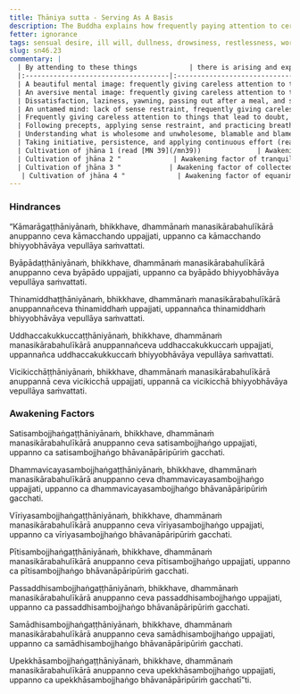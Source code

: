 ```yaml
---
title: Ṭhāniya sutta - Serving As A Basis
description: The Buddha explains how frequently paying attention to certain things can lead to the arising and expansion of hindrances and awakening factors.
fetter: ignorance
tags: sensual desire, ill will, dullness, drowsiness, restlessness, worry, doubt, mindfulness, investigation, energy, joy, tranquility, collectedness, equanimity, hindrances, awakening factors, sn, sn45-56, sn46
slug: sn46.23
commentary: |
  | By attending to these things             | there is arising and expansion of  |
  |:------------------------------------|:-------------------------------|
  | A beautiful mental image: frequently giving careless attention to the sign of beautiful           | Hindrance of sensual desire (passion or lust for sensual pleasures)                |
  | An aversive mental image: frequently giving careless attention to the sign of resistance          | Hindrance of ill will (aversion, contempt, anger, resentment)                      |
  | Dissatisfaction, laziness, yawning, passing out after a meal, and sluggishness of mind; frequently giving careless attention to these (read [AN 8.80](/an8.80)) | Hindrance of dullness and drowsiness              |
  | An untamed mind: lack of sense restraint, frequently giving careless attention to an unsettled mind	                  | Hindrance of restlessness and worry (agitation and edginess, fidgeting, fiddling, uneasiness)        |
  | Frequently giving careless attention to things that lead to doubt, to confusion, to conflict (read [MN 16](/mn16))                  | Hindrance of doubt                         |
  | Following precepts, applying sense restraint, and practicing breathing-mindfulness meditation (read [MN 107](/mn107)) | Awakening factor of mindfulness                  |
  | Understanding what is wholesome and unwholesome, blamable and blameless, inferior and superior, and dark and bright, learning the teachings of the Buddha with careful attention | Awakening factor of investigation of mental qualities |
  | Taking initiative, persistence, and applying continuous effort (read [AN 8.80](/an8.80)) | Awakening factor of energy |
  | Cultivation of jhāna 1 (read [MN 39](/mn39))              | Awakening factor of joy                          |
  | Cultivation of jhāna 2 "             | Awakening factor of tranquility                          |
  | Cultivation of jhāna 3 "            | Awakening factor of collectedness                          |
   | Cultivation of jhāna 4 "             | Awakening factor of equanimity                          |
---
```


### Hindrances

“Kāmarāgaṭṭhāniyānaṁ, bhikkhave, dhammānaṁ manasikārabahulīkārā anuppanno ceva kāmacchando uppajjati, uppanno ca kāmacchando bhiyyobhāvāya vepullāya saṁvattati.

Byāpādaṭṭhāniyānaṁ, bhikkhave, dhammānaṁ manasikārabahulīkārā anuppanno ceva byāpādo uppajjati, uppanno ca byāpādo bhiyyobhāvāya vepullāya saṁvattati.

Thinamiddhaṭṭhāniyānaṁ, bhikkhave, dhammānaṁ manasikārabahulīkārā anuppannañceva thinamiddhaṁ uppajjati, uppannañca thinamiddhaṁ bhiyyobhāvāya vepullāya saṁvattati.

Uddhaccakukkuccaṭṭhāniyānaṁ, bhikkhave, dhammānaṁ manasikārabahulīkārā anuppannañceva uddhaccakukkuccaṁ uppajjati, uppannañca uddhaccakukkuccaṁ bhiyyobhāvāya vepullāya saṁvattati.

Vicikicchāṭṭhāniyānaṁ, bhikkhave, dhammānaṁ manasikārabahulīkārā anuppannā ceva vicikicchā uppajjati, uppannā ca vicikicchā bhiyyobhāvāya vepullāya saṁvattati.

### Awakening Factors

Satisambojjhaṅgaṭṭhāniyānaṁ, bhikkhave, dhammānaṁ manasikārabahulīkārā anuppanno ceva satisambojjhaṅgo uppajjati, uppanno ca satisambojjhaṅgo bhāvanāpāripūriṁ gacchati.

Dhammavicayasambojjhaṅgaṭṭhāniyānaṁ, bhikkhave, dhammānaṁ manasikārabahulīkārā anuppanno ceva dhammavicayasambojjhaṅgo uppajjati, uppanno ca dhammavicayasambojjhaṅgo bhāvanāpāripūriṁ gacchati.

Vīriyasambojjhaṅgaṭṭhāniyānaṁ, bhikkhave, dhammānaṁ manasikārabahulīkārā anuppanno ceva vīriyasambojjhaṅgo uppajjati, uppanno ca vīriyasambojjhaṅgo bhāvanāpāripūriṁ gacchati.

Pītisambojjhaṅgaṭṭhāniyānaṁ, bhikkhave, dhammānaṁ manasikārabahulīkārā anuppanno ceva pītisambojjhaṅgo uppajjati, uppanno ca pītisambojjhaṅgo bhāvanāpāripūriṁ gacchati.

Passaddhisambojjhaṅgaṭṭhāniyānaṁ, bhikkhave, dhammānaṁ manasikārabahulīkārā anuppanno ceva passaddhisambojjhaṅgo uppajjati, uppanno ca passaddhisambojjhaṅgo bhāvanāpāripūriṁ gacchati.

Samādhisambojjhaṅgaṭṭhāniyānaṁ, bhikkhave, dhammānaṁ manasikārabahulīkārā anuppanno ceva samādhisambojjhaṅgo uppajjati, uppanno ca samādhisambojjhaṅgo bhāvanāpāripūriṁ gacchati.

Upekkhāsambojjhaṅgaṭṭhāniyānaṁ, bhikkhave, dhammānaṁ manasikārabahulīkārā anuppanno ceva upekkhāsambojjhaṅgo uppajjati, uppanno ca upekkhāsambojjhaṅgo bhāvanāpāripūriṁ gacchatī”ti.
